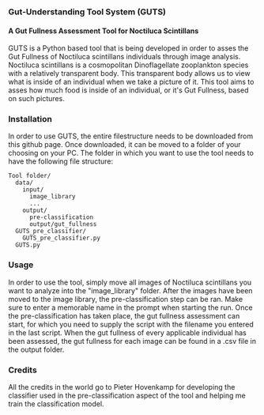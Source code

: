 ### Gut-Understanding Tool System (GUTS)
#### A Gut Fullness Assessment Tool for Noctiluca Scintillans

GUTS is a Python based tool that is being developed in order to asses the Gut Fullness of Noctiluca scintillans individuals through image analysis.
Noctiluca scintillans is a cosmopolitan Dinoflagellate zooplankton species with a relatively transparent body. This transparent body allows us to view what is inside of an individual when we take a picture of it. This tool aims to asses how much food is inside of an individual, or it's Gut Fullness, based on such pictures.


### Installation

In order to use GUTS, the entire filestructure needs to be downloaded from this github page. Once downloaded, it can be moved to a folder of your choosing on your PC. The folder in which you want to use the tool needs to have the following file structure:

```
Tool folder/
  data/
    input/
      image_library
      ...
    output/
      pre-classification
      output/gut_fullness
  GUTS_pre_classifier/
    GUTS_pre_classifier.py
  GUTS.py
```

### Usage

In order to use the tool, simply move all images of Noctiluca scintillans you want to analyze into the "image_library" folder.
After the images have been moved to the image library, the pre-classification step can be ran. Make sure to enter a memorable name in the prompt when starting the run.
Once the pre-classification has taken place, the gut fullness assessment can start, for which you need to supply the script with the filename you entered in the last script.
When the gut fullness of every applicable individual has been assessed, the gut fullness for each image can be found in a .csv file in the output folder.

### Credits
All the credits in the world go to Pieter Hovenkamp for developing the classifier used in the pre-classification aspect of the tool and helping me train the classification model.
